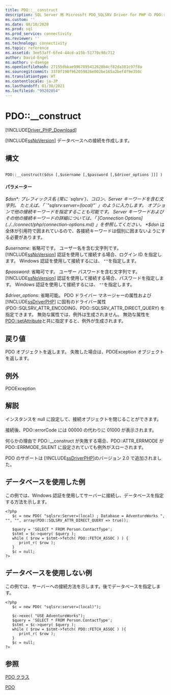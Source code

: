 ```yaml
---
title: PDO::__construct
description: SQL Server 用 Microsoft PDO_SQLSRV Driver for PHP の PDO::__construct 関数の API リファレンス。
ms.custom: ''
ms.date: 08/10/2020
ms.prod: sql
ms.prod_service: connectivity
ms.reviewer: ''
ms.technology: connectivity
ms.topic: reference
ms.assetid: 3ee53aff-6fe4-44cd-a15b-51770c98c712
author: David-Engel
ms.author: v-daenge
ms.openlocfilehash: 27155dbbae9967895412628b4cf82da381c97f8a
ms.sourcegitcommit: 33f0f190f962059826e002be165a2bef4f9e350c
ms.translationtype: HT
ms.contentlocale: ja-JP
ms.lasthandoff: 01/30/2021
ms.locfileid: "99202054"
---
```

# <a name="pdo__construct"></a>PDO::__construct
[!INCLUDE[Driver_PHP_Download](../../includes/driver_php_download.md)]

[!INCLUDE[ssNoVersion](../../includes/ssnoversion-md.md)] データベースへの接続を作成します。  
  
## <a name="syntax"></a>構文  
  
```  
  
PDO::__construct($dsn [,$username [,$password [,$driver_options ]]] )  
```  
  
#### <a name="parameters"></a>パラメーター  
*$dsn*: プレフィックス名 (常に `sqlsrv`)、コロン、Server キーワードを含む文字列。 たとえば、「 `"sqlsrv:server=(local)"` 」のように入力します。 オプションで他の接続キーワードを指定することも可能です。 Server キーワードおよびその他の接続キーワードの詳細については、「 [Connection Options](../../connect/php/connection-options.md) 」を参照してください。 *$dsn* は全体が引用符で囲まれているので、各接続キーワードは個別に囲まないようにする必要があります。  
  
*$username*: 省略可です。 ユーザー名を含む文字列です。 [!INCLUDE[ssNoVersion](../../includes/ssnoversion-md.md)] 認証を使用して接続する場合、ログイン ID を指定します。 Windows 認証を使用して接続するには、 `""`を指定します。  
  
*$password*: 省略可です。 ユーザー パスワードを含む文字列です。 [!INCLUDE[ssNoVersion](../../includes/ssnoversion-md.md)] 認証を使用して接続する場合、パスワードを指定します。 Windows 認証を使用して接続するには、 `""`を指定します。  
  
*$driver_options*: 省略可能。 PDO ドライバー マネージャーの属性および [!INCLUDE[ssDriverPHP](../../includes/ssdriverphp_md.md)] に固有のドライバー属性 (PDO::SQLSRV_ATTR_ENCODING、PDO::SQLSRV_ATTR_DIRECT_QUERY) を指定できます。 無効な属性では、例外は生成されません。 無効な属性を [PDO::setAttribute](../../connect/php/pdo-setattribute.md)と共に指定すると、例外が生成されます。  
  
## <a name="return-value"></a>戻り値  
PDO オブジェクトを返します。 失敗した場合は、PDOException オブジェクトを返します。  
  
## <a name="exceptions"></a>例外  
PDOException  
  
## <a name="remarks"></a>解説  
インスタンスを null に設定して、接続オブジェクトを閉じることができます。  
  
接続後、PDO::errorCode には 00000 の代わりに 01000 が表示されます。  
  
何らかの理由で PDO::__construct が失敗する場合、PDO::ATTR_ERRMODE が PDO::ERRMODE_SILENT に設定されていても例外がスローされます。  
  
PDO のサポートは [!INCLUDE[ssDriverPHP](../../includes/ssdriverphp_md.md)]のバージョン 2.0 で追加されました。  
  
## <a name="example-with-database"></a>データベースを使用した例  
この例では、Windows 認証を使用してサーバーに接続し、データベースを指定する方法を示します。  
  
```  
<?php  
   $c = new PDO( "sqlsrv:Server=(local) ; Database = AdventureWorks ", "", "", array(PDO::SQLSRV_ATTR_DIRECT_QUERY => true));   
  
   $query = 'SELECT * FROM Person.ContactType';   
   $stmt = $c->query( $query );   
   while ( $row = $stmt->fetch( PDO::FETCH_ASSOC ) ) {   
      print_r( $row );   
   }  
   $c = null;   
?>  
```  
  
## <a name="example-without-database"></a>データベースを使用しない例  
この例では、サーバーへの接続方法を示します。後でデータベースを指定します。  
  
```  
<?php  
   $c = new PDO( "sqlsrv:server=(local)");  
  
   $c->exec( "USE AdventureWorks");  
   $query = 'SELECT * FROM Person.ContactType';  
   $stmt = $c->query( $query );  
   while ( $row = $stmt->fetch( PDO::FETCH_ASSOC ) ){  
      print_r( $row );  
   }  
   $c = null;  
?>  
```  
  
## <a name="see-also"></a>参照  
[PDO クラス](../../connect/php/pdo-class.md)

[PDO](https://php.net/manual/book.pdo.php)  
  
